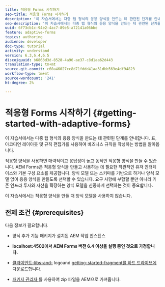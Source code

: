 ```yaml
---
title: 적응형 Forms 시작하기
seo-title: 적응형 Forms 시작하기
description: '이 자습서에서는 다중 탭 형식의 응용 양식을 만드는 데 관련된 단계를 안내합니다. 표, 아코디언 레이아웃 및 규칙 편집기를 사용하여 비즈니스 규칙을 작성하는 방법을 알아봅니다. '
seo-description: '이 자습서에서는 다중 탭 형식의 응용 양식을 만드는 데 관련된 단계를 안내합니다. 표, 아코디언 레이아웃 및 규칙 편집기를 사용하여 비즈니스 규칙을 작성하는 방법을 알아봅니다. '
uuid: 6f73cb1c-94e2-4ac7-89e5-a72141a06bbe
feature: adaptive-forms
topics: authoring
audience: developer
doc-type: tutorial
activity: understand
version: 6.3,6.4,6.5
discoiquuid: b6863d3d-8528-4a96-ae37-c8d1aa62d443
translation-type: tm+mt
source-git-commit: c60a46027cc8d71fddd41aa31dbb569e4df94823
workflow-type: tm+mt
source-wordcount: '241'
ht-degree: 2%

---
```



# 적응형 Forms 시작하기 {#getting-started-with-adaptive-forms}

이 자습서에서는 다중 탭 형식의 응용 양식을 만드는 데 관련된 단계를 안내합니다. 표, 아코디언 레이아웃 및 규칙 편집기를 사용하여 비즈니스 규칙을 작성하는 방법을 알아봅니다.

적응형 양식을 사용하면 매력적이고 응답성이 높고 동적인 적응형 양식을 만들 수 있습니다. AEM Forms은 적응형 양식을 만들고 사용하는 데 필요한 직관적인 유저 인터페이스와 기본 구성 요소를 제공합니다. 양식 모델 또는 스키마를 기반으로 하거나 양식 모델 없이 응용 양식을 만들도록 선택할 수 있습니다. 요구 사항에 부합할 뿐만 아니라 기존 인프라 투자와 자산을 확장하는 양식 모델을 신중하게 선택하는 것이 중요합니다.

이 자습서에서는 적응형 양식을 만들 때 양식 모델을 사용하지 않습니다.

## 전제 조건 {#prerequisites}

다음 정보가 필요합니다.

* 양식 추가 기능 패키지가 설치된 AEM 작업 인스턴스

* **localhost:4502에서 AEM Forms 버전 6.4 이상을 실행 중인 것으로 가정합니다.**

* [클라이언트-libs-and-](assets/client-libs-and-logo.zip) logoand  [getting-started-fragment를 하드 드라이브에 ](assets/getting-started-fragment.zip) 다운로드합니다.

* [패키지 관리자 ](http://localhost:4502/crx/packmgr/index.jsp)를 사용하여 zip 파일을 AEM으로 가져옵니다.


